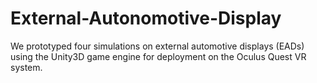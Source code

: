 # External-Autonomotive-Display
We prototyped four simulations on external automotive displays (EADs) using the Unity3D game engine for deployment on the Oculus Quest VR system.
